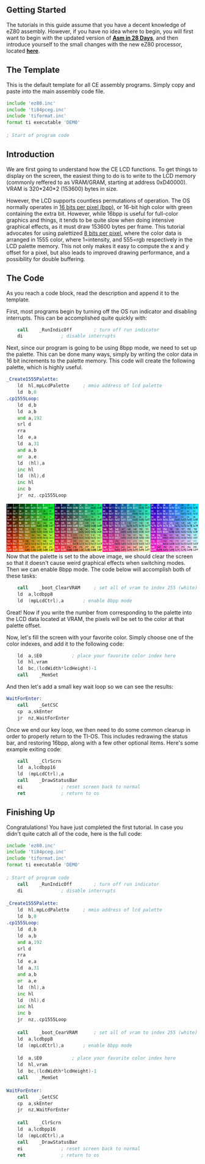 
## Getting Started

The tutorials in this guide assume that you have a decent knowledge of eZ80 assembly. However, if you have no idea where to begin, you will first want to begin with the updated version of [**Asm in 28 Days**](http://media.taricorp.net/83pa28d/lesson/toc.html#lessons), and then introduce yourself to the small changes with the new eZ80 processor, located [**here**](../appendix/eZ80-differences.md).

## The Template

This is the default template for all CE assembly programs. Simply copy and paste into the main assembly code file.

```asm
include 'ez80.inc'
include 'ti84pceg.inc'
include 'tiformat.inc'
format ti executable 'DEMO'

; Start of program code
```

## Introduction

We are first going to understand how the CE LCD functions. To get things to display on the screen, the easiest thing to do is to write to the LCD memory (commonly reffered to as VRAM/GRAM, starting at address 0xD40000). VRAM is 320\*240\*2 (153600) bytes in size.

However, the LCD supports countless permutations of operation. The OS normally operates in [16 bits per pixel (bpp)](https://en.wikipedia.org/wiki/High_color), or 16-bit high color with green containing the extra bit. However, while 16bpp is useful for full-color graphics and things, it tends to be quite slow when doing intensive graphical effects, as it must draw 153600 bytes per frame. This tutorial advocates for using palettized [8 bits per pixel](https://en.wikipedia.org/wiki/8-bit_color), where the color data is arranged in 1555 color, where 1=intensity, and 555=rgb respectively in the LCD palette memory. This not only makes it easy to compute the x and y offset for a pixel, but also leads to improved drawing performance, and a possibility for double buffering.

## The Code

As you reach a code block, read the description and append it to the template.

First, most programs begin by turning off the OS run indicator and disabling interrupts. This can be accomplished quite quickly with:

```asm
	call	_RunIndicOff		; turn off run indicator
	di				; disable interrupts
```

Next, since our program is going to be using 8bpp mode, we need to set up the palette. This can be done many ways, simply by writing the color data in 16 bit increments to the palette memory. This code will create the following palette, which is highly useful.

```asm
_Create1555Palette:
	ld	hl,mpLcdPalette		; mmio address of lcd palette
	ld	b,0
.cp1555Loop:
	ld	d,b
	ld	a,b
	and	a,192
	srl	d
	rra
	ld	e,a
	ld	a,31
	and	a,b
	or	a,e
	ld	(hl),a
	inc	hl
	ld	(hl),d
	inc	hl
	inc	b
	jr	nz,.cp1555Loop
```

![1555 Palette](../appendix/rgbhlpalette.png "Special thanks to Shaun 'Merthsoft' McFall for generating this image")
Now that the palette is set to the above image, we should clear the screen so that it doesn't cause weird graphical effects when switching modes. Then we can enable 8bpp mode. The code below will accomplish both of these tasks:

```asm
	call	_boot_ClearVRAM		; set all of vram to index 255 (white)
	ld	a,lcdbpp8
	ld	(mpLcdCtrl),a		; enable 8bpp mode
```

Great! Now if you write the number from corresponding to the palette into the LCD data located at VRAM, the pixels will be set to the color at that palette offset.

Now, let's fill the screen with your favorite color. Simply choose one of the color indexes, and add it to the following code:

```asm
	ld	a,$E0			; place your favorite color index here
	ld	hl,vram
	ld	bc,(lcdWidth*lcdHeight)-1
	call	_MemSet
```

And then let's add a small key wait loop so we can see the results:

```asm
WaitForEnter:
	call	_GetCSC
	cp	a,skEnter
	jr	nz,WaitForEnter
```

Once we end our key loop, we then need to do some common cleanup in order to properly return to the TI-OS. This includes redrawing the status bar, and restoring 16bpp, along with a few other optional items. Here's some example exiting code:

```asm
	call	_ClrScrn
	ld	a,lcdbpp16
	ld	(mpLcdCtrl),a
	call	_DrawStatusBar
	ei				; reset screen back to normal
	ret				; return to os
```

## Finishing Up

Congratulations! You have just completed the first tutorial. In case you didn't quite catch all of the code, here is the full code:

```asm
include 'ez80.inc'
include 'ti84pceg.inc'
include 'tiformat.inc'
format ti executable 'DEMO'

; Start of program code
	call	_RunIndicOff		; turn off run indicator
	di				; disable interrupts

_Create1555Palette:
	ld	hl,mpLcdPalette		; mmio address of lcd palette
	ld	b,0
.cp1555Loop:
	ld	d,b
	ld	a,b
	and	a,192
	srl	d
	rra
	ld	e,a
	ld	a,31
	and	a,b
	or	a,e
	ld	(hl),a
	inc	hl
	ld	(hl),d
	inc	hl
	inc	b
	jr	nz,.cp1555Loop

	call	_boot_CearVRAM		; set all of vram to index 255 (white)
	ld	a,lcdbpp8
	ld	(mpLcdCtrl),a		; enable 8bpp mode

	ld	a,$E0			; place your favorite color index here
	ld	hl,vram
	ld	bc,(lcdWidth*lcdHeight)-1
	call	_MemSet

WaitForEnter:
	call	_GetCSC
	cp	a,skEnter
	jr	nz,WaitForEnter

	call	_ClrScrn
	ld	a,lcdbpp16
	ld	(mpLcdCtrl),a
	call	_DrawStatusBar
	ei				; reset screen back to normal
	ret				; return to os
```
